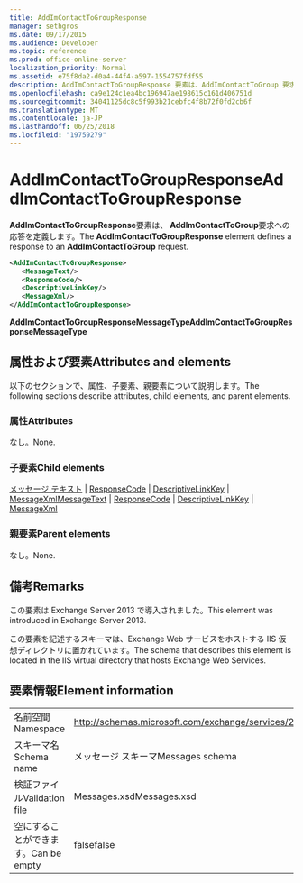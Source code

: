 ```yaml
---
title: AddImContactToGroupResponse
manager: sethgros
ms.date: 09/17/2015
ms.audience: Developer
ms.topic: reference
ms.prod: office-online-server
localization_priority: Normal
ms.assetid: e75f8da2-d0a4-44f4-a597-1554757fdf55
description: AddImContactToGroupResponse 要素は、AddImContactToGroup 要求への応答を定義します。
ms.openlocfilehash: ca9e124c1ea4bc196947ae198615c161d406751d
ms.sourcegitcommit: 34041125dc8c5f993b21cebfc4f8b72f0fd2cb6f
ms.translationtype: MT
ms.contentlocale: ja-JP
ms.lasthandoff: 06/25/2018
ms.locfileid: "19759279"
---
```

# <a name="addimcontacttogroupresponse"></a><span data-ttu-id="38191-103">AddImContactToGroupResponse</span><span class="sxs-lookup"><span data-stu-id="38191-103">AddImContactToGroupResponse</span></span>

<span data-ttu-id="38191-104">**AddImContactToGroupResponse**要素は、 **AddImContactToGroup**要求への応答を定義します。</span><span class="sxs-lookup"><span data-stu-id="38191-104">The **AddImContactToGroupResponse** element defines a response to an **AddImContactToGroup** request.</span></span> 
  
```XML
<AddImContactToGroupResponse>
   <MessageText/>
   <ResponseCode/>
   <DescriptiveLinkKey/>
   <MessageXml/>
</AddImContactToGroupResponse>
```

 <span data-ttu-id="38191-105">**AddImContactToGroupResponseMessageType**</span><span class="sxs-lookup"><span data-stu-id="38191-105">**AddImContactToGroupResponseMessageType**</span></span>
## <a name="attributes-and-elements"></a><span data-ttu-id="38191-106">属性および要素</span><span class="sxs-lookup"><span data-stu-id="38191-106">Attributes and elements</span></span>

<span data-ttu-id="38191-107">以下のセクションで、属性、子要素、親要素について説明します。</span><span class="sxs-lookup"><span data-stu-id="38191-107">The following sections describe attributes, child elements, and parent elements.</span></span>
  
### <a name="attributes"></a><span data-ttu-id="38191-108">属性</span><span class="sxs-lookup"><span data-stu-id="38191-108">Attributes</span></span>

<span data-ttu-id="38191-109">なし。</span><span class="sxs-lookup"><span data-stu-id="38191-109">None.</span></span>
  
### <a name="child-elements"></a><span data-ttu-id="38191-110">子要素</span><span class="sxs-lookup"><span data-stu-id="38191-110">Child elements</span></span>

<span data-ttu-id="38191-111">[メッセージ テキスト](messagetext.md) | [ResponseCode](responsecode.md) | [DescriptiveLinkKey](descriptivelinkkey.md) | [MessageXml](messagexml.md)</span><span class="sxs-lookup"><span data-stu-id="38191-111">[MessageText](messagetext.md) | [ResponseCode](responsecode.md) | [DescriptiveLinkKey](descriptivelinkkey.md) | [MessageXml](messagexml.md)</span></span>
  
### <a name="parent-elements"></a><span data-ttu-id="38191-112">親要素</span><span class="sxs-lookup"><span data-stu-id="38191-112">Parent elements</span></span>

<span data-ttu-id="38191-113">なし。</span><span class="sxs-lookup"><span data-stu-id="38191-113">None.</span></span>
  
## <a name="remarks"></a><span data-ttu-id="38191-114">備考</span><span class="sxs-lookup"><span data-stu-id="38191-114">Remarks</span></span>

<span data-ttu-id="38191-115">この要素は Exchange Server 2013 で導入されました。</span><span class="sxs-lookup"><span data-stu-id="38191-115">This element was introduced in Exchange Server 2013.</span></span>
  
<span data-ttu-id="38191-116">この要素を記述するスキーマは、Exchange Web サービスをホストする IIS 仮想ディレクトリに置かれています。</span><span class="sxs-lookup"><span data-stu-id="38191-116">The schema that describes this element is located in the IIS virtual directory that hosts Exchange Web Services.</span></span>
  
## <a name="element-information"></a><span data-ttu-id="38191-117">要素情報</span><span class="sxs-lookup"><span data-stu-id="38191-117">Element information</span></span>

|||
|:-----|:-----|
|<span data-ttu-id="38191-118">名前空間</span><span class="sxs-lookup"><span data-stu-id="38191-118">Namespace</span></span>  <br/> |http://schemas.microsoft.com/exchange/services/2006/messages  <br/> |
|<span data-ttu-id="38191-119">スキーマ名</span><span class="sxs-lookup"><span data-stu-id="38191-119">Schema name</span></span>  <br/> |<span data-ttu-id="38191-120">メッセージ スキーマ</span><span class="sxs-lookup"><span data-stu-id="38191-120">Messages schema</span></span>  <br/> |
|<span data-ttu-id="38191-121">検証ファイル</span><span class="sxs-lookup"><span data-stu-id="38191-121">Validation file</span></span>  <br/> |<span data-ttu-id="38191-122">Messages.xsd</span><span class="sxs-lookup"><span data-stu-id="38191-122">Messages.xsd</span></span>  <br/> |
|<span data-ttu-id="38191-123">空にすることができます。</span><span class="sxs-lookup"><span data-stu-id="38191-123">Can be empty</span></span>  <br/> |<span data-ttu-id="38191-124">false</span><span class="sxs-lookup"><span data-stu-id="38191-124">false</span></span>  <br/> |
   


